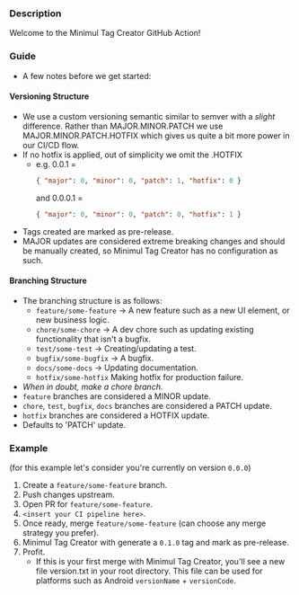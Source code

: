### Description

Welcome to the Minimul Tag Creator GitHub Action!

### Guide

- A few notes before we get started:

#### Versioning Structure

- We use a custom versioning semantic similar to semver with a <i>slight</i> difference. Rather than MAJOR.MINOR.PATCH
  we use MAJOR.MINOR.PATCH.HOTFIX which gives us quite a bit more power in our CI/CD flow.
- If no hotfix is applied, out of simplicity we omit the .HOTFIX
    - e.g. 0.0.1 =
        ```json
        { "major": 0, "minor": 0, "patch": 1, "hotfix": 0 }
        ```
      and 0.0.0.1 =
        ```json
        { "major": 0, "minor": 0, "patch": 0, "hotfix": 1 }
        ```
- Tags created are marked as pre-release.
- MAJOR updates are considered extreme breaking changes and should be manually created, so Minimul Tag Creator has no
  configuration as such.

#### Branching Structure

- The branching structure is as follows:
    - `feature/some-feature` -> A new feature such as a new UI element, or new business logic.
    - `chore/some-chore` -> A dev chore such as updating existing functionality that isn't a bugfix.
    - `test/some-test` -> Creating/updating a test.
    - `bugfix/some-bugfix` -> A bugfix.
    - `docs/some-docs` -> Updating documentation.
    - `hotfix/some-hotfix` Making hotfix for production failure.
- *When in doubt, make a chore branch.*
- `feature` branches are considered a MINOR update.
- `chore`, `test`, `bugfix`, `docs` branches are considered a PATCH update.
- `hotfix` branches are considered a HOTFIX update.
- Defaults to 'PATCH' update.

### Example

(for this example let's consider you're currently on version `0.0.0`)

1. Create a `feature/some-feature` branch.
2. Push changes upstream.
3. Open PR for `feature/some-feature`.
4. `<insert your CI pipeline here>`.
5. Once ready, merge `feature/some-feature` (can choose any merge strategy you prefer).
6. Minimul Tag Creator with generate a `0.1.0` tag and mark as pre-release.
6. Profit.
    - If this is your first merge with Minimul Tag Creator, you'll see a new file version.txt in your root directory.
      This file can be used for platforms such as Android `versionName` + `versionCode`.